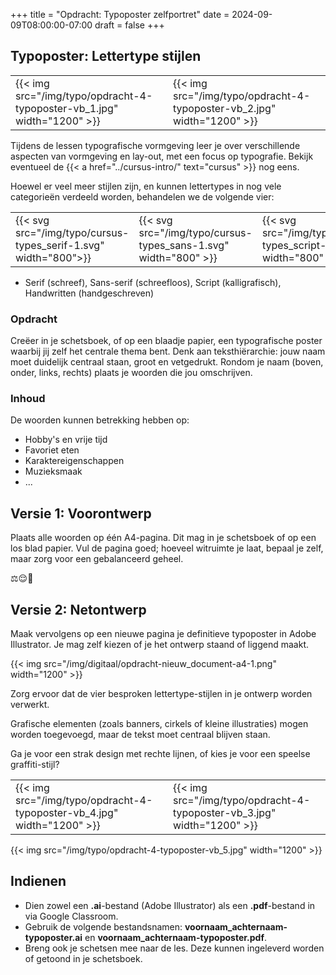 +++
title = "Opdracht: Typoposter zelfportret"
date = 2024-09-09T08:00:00-07:00
draft = false
+++

## Typoposter: Lettertype stijlen

|   |   |
|---|---|
|{{< img src="/img/typo/opdracht-4-typoposter-vb_1.jpg" width="1200" >}}|{{< img src="/img/typo/opdracht-4-typoposter-vb_2.jpg" width="1200" >}}|

Tijdens de lessen typografische vormgeving leer je over verschillende aspecten van vormgeving en lay-out, met een focus op typografie. Bekijk eventueel de {{< a href="../cursus-intro/" text="cursus" >}} nog eens.

Hoewel er veel meer stijlen zijn, en kunnen lettertypes in nog vele categorieën verdeeld worden, behandelen we de volgende vier:

|   |   |   |   |
|---|---|---|---|
|{{< svg src="/img/typo/cursus-types_serif-1.svg" width="800">}}|{{< svg src="/img/typo/cursus-types_sans-1.svg" width="800" >}}|{{< svg src="/img/typo/cursus-types_script-1.svg" width="800" >}}|{{< svg src="/img/typo/cursus-types_handwritten-1.svg" width="800" >}}|

- Serif (schreef), Sans-serif (schreefloos), Script (kalligrafisch), Handwritten (handgeschreven)

### Opdracht

Creëer in je schetsboek, of op een blaadje papier, een typografische poster waarbij jij zelf het centrale thema bent. Denk aan teksthiërarchie: jouw naam moet duidelijk centraal staan, groot en vetgedrukt. Rondom je naam (boven, onder, links, rechts) plaats je woorden die jou omschrijven.

### Inhoud

De woorden kunnen betrekking hebben op:

- Hobby's en vrije tijd
- Favoriet eten
- Karaktereigenschappen
- Muzieksmaak
- ...

## Versie 1: Voorontwerp

Plaats alle woorden op één A4-pagina. Dit mag in je schetsboek of op een los blad papier. Vul de pagina goed; hoeveel witruimte je laat, bepaal je zelf, maar zorg voor een gebalanceerd geheel.

⚖️😌🙏

## Versie 2: Netontwerp

Maak vervolgens op een nieuwe pagina je definitieve typoposter in Adobe Illustrator. Je mag zelf kiezen of je het ontwerp staand of liggend maakt.

{{< img src="/img/digitaal/opdracht-nieuw_document-a4-1.png" width="1200" >}}

Zorg ervoor dat de vier besproken lettertype-stijlen in je ontwerp worden verwerkt.

Grafische elementen (zoals banners, cirkels of kleine illustraties) mogen worden toegevoegd, maar de tekst moet centraal blijven staan.

Ga je voor een strak design met rechte lijnen, of kies je voor een speelse graffiti-stijl?

|   |   |
|---|---|
|{{< img src="/img/typo/opdracht-4-typoposter-vb_4.jpg" width="1200" >}}|{{< img src="/img/typo/opdracht-4-typoposter-vb_3.jpg" width="1200" >}}

{{< img src="/img/typo/opdracht-4-typoposter-vb_5.jpg" width="1200" >}}

## Indienen

- Dien zowel een **.ai**-bestand (Adobe Illustrator) als een **.pdf**-bestand in via Google Classroom.
- Gebruik de volgende bestandsnamen: **voornaam_achternaam-typoposter.ai** en **voornaam_achternaam-typoposter.pdf**.
- Breng ook je schetsen mee naar de les. Deze kunnen ingeleverd worden of getoond in je schetsboek.